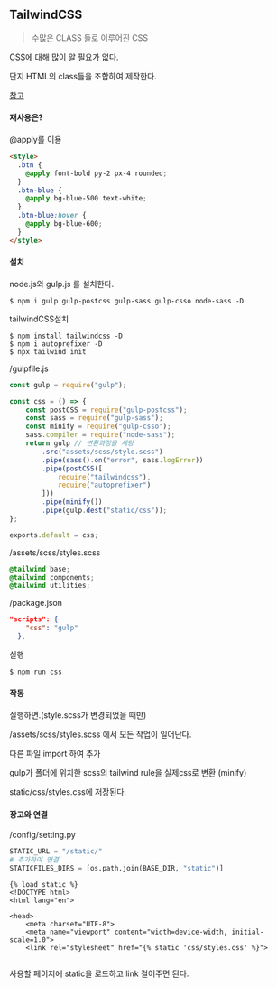 ## TailwindCSS

> 수많은 CLASS 들로 이루어진 CSS

CSS에 대해 많이 알 필요가 없다.

단지 HTML의 class들을 조합하여 제작한다.

[참고](https://builtwithtailwind.com/)



#### 재사용은?

@apply를 이용

```html
<style>
  .btn {
    @apply font-bold py-2 px-4 rounded;
  }
  .btn-blue {
    @apply bg-blue-500 text-white;
  }
  .btn-blue:hover {
    @apply bg-blue-600;
  }
</style>
```



#### 설치

node.js와 gulp.js 를 설치한다.

```shell
$ npm i gulp gulp-postcss gulp-sass gulp-csso node-sass -D
```

tailwindCSS설치

```shell
$ npm install tailwindcss -D
$ npm i autoprefixer -D
$ npx tailwind init
```

/gulpfile.js

```javascript
const gulp = require("gulp");

const css = () => {
    const postCSS = require("gulp-postcss");
    const sass = require("gulp-sass");
    const minify = require("gulp-csso");
    sass.compiler = require("node-sass");
    return gulp	// 변환과정을 세팅
        .src("assets/scss/style.scss")
        .pipe(sass().on("error", sass.logError))
        .pipe(postCSS([
            require("tailwindcss"),
            require("autoprefixer")
        ]))
        .pipe(minify())
        .pipe(gulp.dest("static/css"));
};

exports.default = css;
```

/assets/scss/styles.scss

```scss
@tailwind base;
@tailwind components;
@tailwind utilities;
```

/package.json

```json
"scripts": {
    "css": "gulp"
  },
```

실행

```sh
$ npm run css
```





#### 작동

실행하면.(style.scss가 변경되었을 때만)

/assets/scss/styles.scss 에서 모든 작업이 일어난다.

다른 파일 import 하여 추가

gulp가 폴더에 위치한 scss의 tailwind rule을 실제css로 변환 (minify)

static/css/styles.css에 저장된다.



#### 장고와 연결

/config/setting.py

```python
STATIC_URL = "/static/"
# 추가하여 연결
STATICFILES_DIRS = [os.path.join(BASE_DIR, "static")]
```

```django
{% load static %}
<!DOCTYPE html>
<html lang="en">

<head>
    <meta charset="UTF-8">
    <meta name="viewport" content="width=device-width, initial-scale=1.0">
    <link rel="stylesheet" href="{% static 'css/styles.css' %}">
    
```

사용할 페이지에 static을 로드하고 link 걸어주면 된다.


